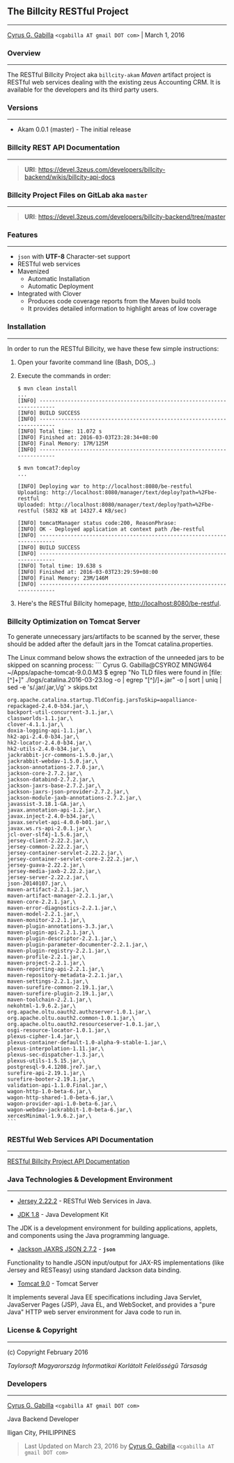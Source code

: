 ## The Billcity RESTful Project
---
[Cyrus G. Gabilla](http://sh.st/EM4dU) `<cgabilla AT gmail DOT com>` | March 1, 2016

### Overview
----
The RESTful Billcity Project aka `billcity-akam` *Maven* artifact project is RESTful web services dealing with the existing zeus Accounting CRM. It is available for the developers and its third party users.

### Versions
---
* Akam 0.0.1 (master) - The initial release


### Billcity REST API Documentation
---
> **URI**: https://devel.3zeus.com/developers/billcity-backend/wikis/billcity-api-docs

### Billcity Project Files on GitLab aka `master` 
---
> **URI**: https://devel.3zeus.com/developers/billcity-backend/tree/master


### Features
---

+ `json` with **UTF-8** Character-set support
+ RESTful web services
+ Mavenized
    * Automatic Installation
    * Automatic Deployment
+ Integrated with Clover
    * Produces code coverage reports from the Maven build tools
    * It provides detailed information to highlight areas of low coverage

### Installation 
---

In order to run the RESTful Billcity, we have these few simple instructions:

1. Open your favorite command line (Bash, DOS,..)
2. Execute the commands in order:
    
    ```
    $ mvn clean install
    ...
    [INFO] ------------------------------------------------------------------------
    [INFO] BUILD SUCCESS
    [INFO] ------------------------------------------------------------------------
    [INFO] Total time: 11.072 s
    [INFO] Finished at: 2016-03-03T23:28:34+08:00
    [INFO] Final Memory: 17M/125M
    [INFO] ------------------------------------------------------------------------
    
    $ mvn tomcat7:deploy
    ...
    
    [INFO] Deploying war to http://localhost:8080/be-restful
    Uploading: http://localhost:8080/manager/text/deploy?path=%2Fbe-restful
    Uploaded: http://localhost:8080/manager/text/deploy?path=%2Fbe-restful (5832 KB at 14327.4 KB/sec)
    
    [INFO] tomcatManager status code:200, ReasonPhrase:
    [INFO] OK - Deployed application at context path /be-restful
    [INFO] ------------------------------------------------------------------------
    [INFO] BUILD SUCCESS
    [INFO] ------------------------------------------------------------------------
    [INFO] Total time: 19.638 s
    [INFO] Finished at: 2016-03-03T23:29:59+08:00
    [INFO] Final Memory: 23M/146M
    [INFO] ------------------------------------------------------------------------
    ```
3. Here's the RESTful Billcity homepage, [http://localhost:8080/be-restful](http://localhost/be-restful).

### Billcity Optimization on Tomcat Server

To generate unnecessary jars/artifacts to be scanned by the server, these should be added after the default jars in the Tomcat catalina.properties.

The Linux command below shows the extraction of the unneeded jars to be skipped on scanning process:
    ```
    Cyrus G. Gabilla@CSYROZ MINGW64 ~/Apps/apache-tomcat-9.0.0.M3
    $ egrep "No TLD files were found in \[file:[^\]+\]" ./logs/catalina.2016-03-23.log -o | egrep "[^]/]+.jar" -o | sort | uniq | sed -e 's/.jar/.jar,\\/g' > skips.txt
    

    org.apache.catalina.startup.TldConfig.jarsToSkip=aopalliance-repackaged-2.4.0-b34.jar,\
    backport-util-concurrent-3.1.jar,\
    classworlds-1.1.jar,\
    clover-4.1.1.jar,\
    doxia-logging-api-1.1.jar,\
    hk2-api-2.4.0-b34.jar,\
    hk2-locator-2.4.0-b34.jar,\
    hk2-utils-2.4.0-b34.jar,\
    jackrabbit-jcr-commons-1.5.0.jar,\
    jackrabbit-webdav-1.5.0.jar,\
    jackson-annotations-2.7.0.jar,\
    jackson-core-2.7.2.jar,\
    jackson-databind-2.7.2.jar,\
    jackson-jaxrs-base-2.7.2.jar,\
    jackson-jaxrs-json-provider-2.7.2.jar,\
    jackson-module-jaxb-annotations-2.7.2.jar,\
    javassist-3.18.1-GA.jar,\
    javax.annotation-api-1.2.jar,\
    javax.inject-2.4.0-b34.jar,\
    javax.servlet-api-4.0.0-b01.jar,\
    javax.ws.rs-api-2.0.1.jar,\
    jcl-over-slf4j-1.5.6.jar,\
    jersey-client-2.22.2.jar,\
    jersey-common-2.22.2.jar,\
    jersey-container-servlet-2.22.2.jar,\
    jersey-container-servlet-core-2.22.2.jar,\
    jersey-guava-2.22.2.jar,\
    jersey-media-jaxb-2.22.2.jar,\
    jersey-server-2.22.2.jar,\
    json-20140107.jar,\
    maven-artifact-2.2.1.jar,\
    maven-artifact-manager-2.2.1.jar,\
    maven-core-2.2.1.jar,\
    maven-error-diagnostics-2.2.1.jar,\
    maven-model-2.2.1.jar,\
    maven-monitor-2.2.1.jar,\
    maven-plugin-annotations-3.3.jar,\
    maven-plugin-api-2.2.1.jar,\
    maven-plugin-descriptor-2.2.1.jar,\
    maven-plugin-parameter-documenter-2.2.1.jar,\
    maven-plugin-registry-2.2.1.jar,\
    maven-profile-2.2.1.jar,\
    maven-project-2.2.1.jar,\
    maven-reporting-api-2.2.1.jar,\
    maven-repository-metadata-2.2.1.jar,\
    maven-settings-2.2.1.jar,\
    maven-surefire-common-2.19.1.jar,\
    maven-surefire-plugin-2.19.1.jar,\
    maven-toolchain-2.2.1.jar,\
    nekohtml-1.9.6.2.jar,\
    org.apache.oltu.oauth2.authzserver-1.0.1.jar,\
    org.apache.oltu.oauth2.common-1.0.1.jar,\
    org.apache.oltu.oauth2.resourceserver-1.0.1.jar,\
    osgi-resource-locator-1.0.1.jar,\
    plexus-cipher-1.4.jar,\
    plexus-container-default-1.0-alpha-9-stable-1.jar,\
    plexus-interpolation-1.11.jar,\
    plexus-sec-dispatcher-1.3.jar,\
    plexus-utils-1.5.15.jar,\
    postgresql-9.4.1208.jre7.jar,\
    surefire-api-2.19.1.jar,\
    surefire-booter-2.19.1.jar,\
    validation-api-1.1.0.Final.jar,\
    wagon-http-1.0-beta-6.jar,\
    wagon-http-shared-1.0-beta-6.jar,\
    wagon-provider-api-1.0-beta-6.jar,\
    wagon-webdav-jackrabbit-1.0-beta-6.jar,\
    xercesMinimal-1.9.6.2.jar,\
    ```
    
### RESTful Web Services API Documentation
---
[RESTful Billcity Project API Documentation](billcity-api-docs)

### Java Technologies & Development Environment
---

+ [Jersey 2.22.2](http://sh.st/E2yRW) - RESTful Web Services in Java.

+ [JDK 1.8](http://sh.st/E2ynU) - Java Development Kit

The JDK is a development environment for building applications, applets, and components using the Java programming language.

+ [Jackson JAXRS JSON 2.7.2](http://sh.st/E2ykA) - **`json`**

Functionality to handle JSON input/output for JAX-RS implementations (like Jersey and RESTeasy) using standard Jackson data binding.
 
+ [Tomcat 9.0](http://sh.st/E2yoD) - Tomcat Server

It implements several Java EE specifications including Java Servlet, JavaServer Pages (JSP), Java EL, and WebSocket, and provides a "pure Java" HTTP web server environment for Java code to run in.


### License & Copyright
---
(c) Copyright February 2016

*Taylorsoft Magyarország Informatikai Korlátolt Felelősségű Társaság*

### Developers
---

[Cyrus G. Gabilla](http://sh.st/EM4dU) `<cgabilla AT gmail DOT com>`

Java Backend Developer

Iligan City, PHILIPPINES

> Last Updated on March 23, 2016 by [Cyrus G. Gabilla](http://sh.st/EM4dU) `<cgabilla AT gmail DOT com>`